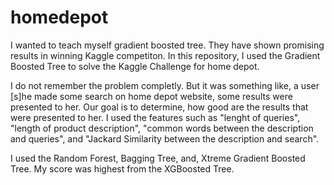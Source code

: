 # homedepot

I wanted to teach myself gradient boosted tree. They have shown promising results in winning Kaggle competiton. 
In this repository, I used the Gradient Boosted Tree to solve the Kaggle Challenge for home depot. 

I do not remember the problem completly. But it was something like, a user [s]he made some search on home depot website, some results were presented to her. Our goal is to determine, how good are the results that were presented to her. I used the features such as "lenght of queries", "length of product description", "common words between the description and queries", and "Jackard Similarity between the description and search".

I used the Random Forest, Bagging Tree, and, Xtreme Gradient Boosted Tree. My score was highest from the XGBoosted Tree. 
